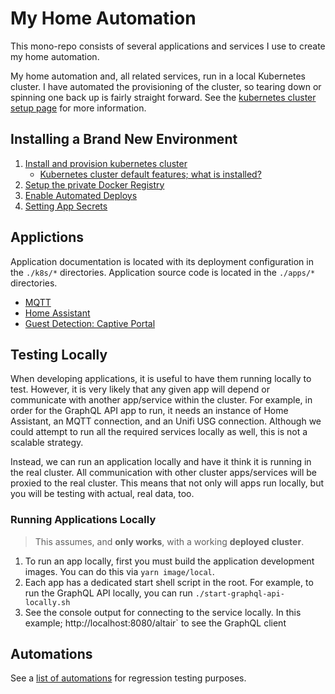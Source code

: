# My Home Automation

This mono-repo consists of several applications and services I use to create my home automation.

My home automation and, all related services, run in a local Kubernetes cluster. I have automated the provisioning of the cluster, so tearing down or spinning one back up is fairly straight forward. See the [kubernetes cluster setup page](./docs/kubernetes-cluster-setup.md) for more information.

## Installing a Brand New Environment

1. [Install and provision kubernetes cluster](./docs/kubernetes-cluster-setup.md)
   - [Kubernetes cluster default features; what is installed?](./docs/kubernetes-cluster-features.md)
1. [Setup the private Docker Registry](./docs/install-required-services.md)
1. [Enable Automated Deploys](./docs/automate-deploys-with-github-actions.md)
1. [Setting App Secrets](./docs/secrets-catalog.md)

## Applictions

Application documentation is located with its deployment configuration in the `./k8s/*` directories. Application source code is located in the `./apps/*` directories.

- [MQTT](./k8s/mqtt/README.md)
- [Home Assistant](./k8s/home-assistant/README.md)
- [Guest Detection: Captive Portal](./k8s/captive-portal/README.md)

## Testing Locally

When developing applications, it is useful to have them running locally to test. However, it is very likely that any given app will depend or communicate with another app/service within the cluster. For example, in order for the GraphQL API app to run, it needs an instance of Home Assistant, an MQTT connection, and an Unifi USG connection. Although we could attempt to run all the required services locally as well, this is not a scalable strategy.

Instead, we can run an application locally and have it think it is running in the real cluster. All communication with other cluster apps/services will be proxied to the real cluster. This means that not only will apps run locally, but you will be testing with actual, real data, too.

### Running Applications Locally

> This assumes, and **only works**, with a working **deployed cluster**.

1. To run an app locally, first you must build the application development images. You can do this via `yarn image/local`.
1. Each app has a dedicated start shell script in the root. For example, to run the GraphQL API locally, you can run `./start-graphql-api-locally.sh`
1. See the console output for connecting to the service locally. In this example; http://localhost:8080/altair` to see the GraphQL client

## Automations

See a [list of automations](./docs/automations.md) for regression testing purposes.
